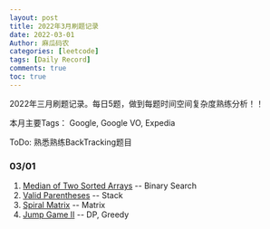 ```yaml
---
layout: post
title: 2022年3月刷题记录
date: 2022-03-01
Author: 麻瓜码农
categories: [leetcode]
tags: [Daily Record]
comments: true
toc: true
---
```


2022年三月刷题记录。每日5题，做到每题时间空间复杂度熟练分析！！

本月主要Tags： Google, Google VO, Expedia

ToDo: 熟悉熟练BackTracking题目
### 03/01
1. [Median of Two Sorted Arrays](https://leetcode.com/problems/median-of-two-sorted-arrays/) -- Binary Search
2. [Valid Parentheses](https://leetcode.com/problems/valid-parentheses/) -- Stack
3. [Spiral Matrix](https://leetcode.com/problems/spiral-matrix/) -- Matrix
4. [Jump Game II](https://leetcode.com/problems/jump-game-ii/) -- DP, Greedy


